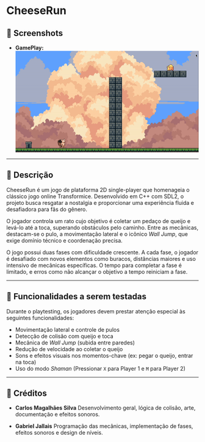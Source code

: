 # CheeseRun

## 📸 Screenshots

- **GamePlay:**
![Menu](Assets/Screenshots/game.gif)


---

## 📝 Descrição

CheeseRun é um jogo de plataforma 2D single-player que homenageia o clássico jogo online Transformice. Desenvolvido em C++ com SDL2, o projeto busca resgatar a nostalgia e proporcionar uma experiência fluida e desafiadora para fãs do gênero.

O jogador controla um rato cujo objetivo é coletar um pedaço de queijo e levá-lo até a toca, superando obstáculos pelo caminho. Entre as mecânicas, destacam-se o pulo, a movimentação lateral e o icônico *Wall Jump*, que exige domínio técnico e coordenação precisa.

O jogo possui duas fases com dificuldade crescente. A cada fase, o jogador é desafiado com novos elementos como buracos, distâncias maiores e uso intensivo de mecânicas específicas. O tempo para completar a fase é limitado, e erros como não alcançar o objetivo a tempo reiniciam a fase.

---

## 🧪 Funcionalidades a serem testadas

Durante o playtesting, os jogadores devem prestar atenção especial às seguintes funcionalidades:

- Movimentação lateral e controle de pulos
- Detecção de colisão com queijo e toca
- Mecânica de *Wall Jump* (subida entre paredes)
- Redução de velocidade ao coletar o queijo
- Sons e efeitos visuais nos momentos-chave (ex: pegar o queijo, entrar na toca)
- Uso do modo *Shaman* (Pressionar `X` para Player 1 e `M` para Player 2)

---

## 👥 Créditos

- **Carlos Magalhães Silva**
  Desenvolvimento geral, lógica de colisão, arte, documentação e efeitos sonoros.

- **Gabriel Jallais**
  Programação das mecânicas, implementação de fases, efeitos sonoros e design de níveis.

